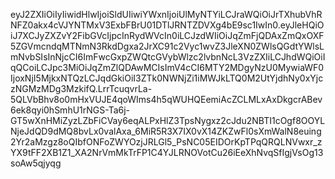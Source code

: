 eyJ2ZXIiOiIyIiwidHlwIjoiSldUIiwiYWxnIjoiUlMyNTYiLCJraWQiOiJrTXhubVhRNFZ0akx4cVJYNTMxV3ExbFBrU01DTlJRNTZDVXg4bE9sc1IwIn0.eyJleHQiOiJ7XCJyZXZvY2FibGVcIjpcInRydWVcIn0iLCJzdWIiOiJqZmFjQDAxZmQxOXF5ZGVmcndqMTNmN3RkdDgxa2JrXC91c2Vyc1wvZ3JleXN0ZWlsQGdtYWlsLmNvbSIsInNjcCI6ImFwcGxpZWQtcGVybWlzc2lvbnNcL3VzZXIiLCJhdWQiOiIqQCoiLCJpc3MiOiJqZmZlQDAwMCIsImV4cCI6MTY2MDgyNzU0MywiaWF0IjoxNjI5MjkxNTQzLCJqdGkiOiI3ZTk0NWNjZi1iMWJkLTQ0M2UtYjdhNy0xYjczNGMzMDg3MzkifQ.LrrTcuqvrLa-5QLVbBhv8o0mHxVUJE4qoWIms4h5qWUHQEemiAcZCLMLxAxDkgcrABev6ek8qyi0hSmhU1rNGS-Ta6j-GT5wXnHMiZyzLZbFiCVay6eqALPxHlZ3TpsNygxz2cJdu2NBTI1cOgf8OOYLNjeJdQD9dMQ8bvLx0valAxa_6MiR5R3X7IX0vX14ZKZwFl0sXmWalN8euing2Yr2aMzgz8oQIbfONFoZWYOzjJRLGl5_PsNC05EIDOrKpTPqQRQLNVwxr_zYX9tFF2XB1Z1_XA2NrVmMkTrFP1C4YJLRNOVotCu26iEeXhNvqSfIgjVsOg13soAw5qjyqg
